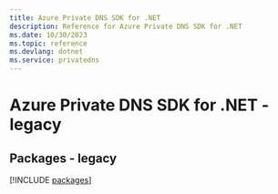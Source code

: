 ```yaml
---
title: Azure Private DNS SDK for .NET
description: Reference for Azure Private DNS SDK for .NET
ms.date: 10/30/2023
ms.topic: reference
ms.devlang: dotnet
ms.service: privatedns
---
```

# Azure Private DNS SDK for .NET - legacy
## Packages - legacy
[!INCLUDE [packages](private-dns-index.md)]